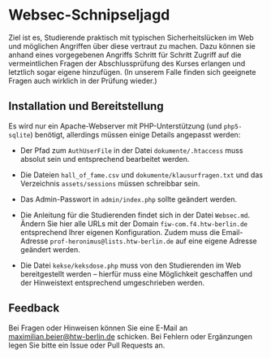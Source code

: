 # Websec-Schnipseljagd

Ziel ist es, Studierende praktisch mit typischen Sicherheitslücken im Web und möglichen Angriffen über diese vertraut zu machen. Dazu können sie anhand eines vorgegebenen Angriffs Schritt für Schritt Zugriff auf die vermeintlichen Fragen der Abschlussprüfung des Kurses erlangen und letztlich sogar eigene hinzufügen. (In unserem Falle finden sich geeignete Fragen auch wirklich in der Prüfung wieder.)


## Installation und Bereitstellung

Es wird nur ein Apache-Webserver mit PHP-Unterstützung (und `php5-sqlite`) benötigt, allerdings müssen einige Details angepasst werden:

- Der Pfad zum `AuthUserFile` in der Datei `dokumente/.htaccess` muss absolut sein und entsprechend bearbeitet werden.

- Die Dateien `hall_of_fame.csv` und `dokumente/klausurfragen.txt` und das Verzeichnis `assets/sessions` müssen schreibbar sein.

- Das Admin-Passwort in `admin/index.php` sollte geändert werden.

- Die Anleitung für die Studierenden findet sich in der Datei `Websec.md`. Ändern Sie hier alle URLs mit der Domain `fiw-com.f4.htw-berlin.de` entsprechend Ihrer eigenen Konfiguration. Zudem muss die Email-Adresse `prof-heronimus@lists.htw-berlin.de` auf eine eigene Adresse geändert werden.

- Die Datei `kekse/keksdose.php` muss von den Studierenden im Web bereitgestellt werden – hierfür muss eine Möglichkeit geschaffen und der Hinweistext entsprechend umgeschrieben werden.


## Feedback

Bei Fragen oder Hinweisen können Sie eine E-Mail an maximilian.beier@htw-berlin.de schicken. Bei Fehlern oder Ergänzungen legen Sie bitte ein Issue oder Pull Requests an.
